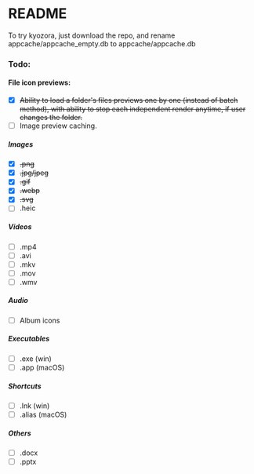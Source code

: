 # README
To try kyozora, just download the repo, and rename appcache/appcache_empty.db to appcache/appcache.db
### Todo:
#### File icon previews:
- [x] ~~Ability to load a folder's files previews one by one (instead of batch method), with ability to stop each independent render anytime, if user changes the folder.~~
- [ ] Image preview caching.
##### Images
- [x] ~~.png~~
- [x] ~~.jpg/jpeg~~
- [x] ~~.gif~~
- [x] ~~.webp~~
- [x] ~~.svg~~
- [ ] .heic
##### Videos
- [ ] .mp4
- [ ] .avi
- [ ] .mkv
- [ ] .mov
- [ ] .wmv
##### Audio
- [ ] Album icons
##### Executables
- [ ] .exe (win)
- [ ] .app (macOS)
##### Shortcuts
- [ ] .lnk (win)
- [ ] .alias (macOS)
##### Others
- [ ] .docx
- [ ] .pptx
